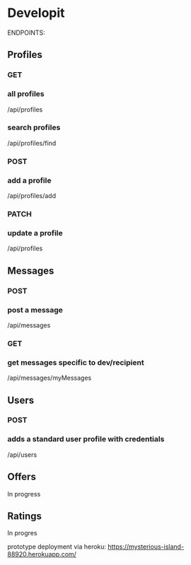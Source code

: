 # Developit

ENDPOINTS:

## Profiles

### GET

### all profiles
/api/profiles

### search profiles
/api/profiles/find

### POST

### add a profile
/api/profiles/add

### PATCH
### update a profile
/api/profiles

## Messages

### POST
### post a message
/api/messages

### GET
### get messages specific to dev/recipient
/api/messages/myMessages



## Users
### POST
### adds a standard user profile with credentials
/api/users


## Offers

In progress

## Ratings

In progres

prototype deployment via heroku:
https://mysterious-island-88920.herokuapp.com/
